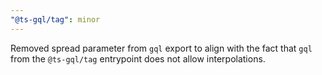 ```yaml
---
"@ts-gql/tag": minor
---
```


Removed spread parameter from `gql` export to align with the fact that `gql` from the `@ts-gql/tag` entrypoint does not allow interpolations.
